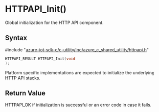 # HTTPAPI_Init()

Global initialization for the HTTP API component.

## Syntax

\#include "[azure-iot-sdk-c/c-utility/inc/azure_c_shared_utility/httpapi.h](../iot-c-ref-httpapi-h.md)"  
```C
HTTPAPI_RESULT HTTPAPI_Init(void
);
```

Platform specific implementations are expected to initialize the underlying HTTP API stacks.

## Return Value
HTTPAPI_OK if initialization is successful or an error code in case it fails.

